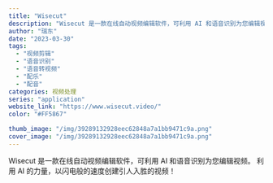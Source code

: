 ```yaml
---
title: "Wisecut"
description: "Wisecut 是一款在线自动视频编辑软件，可利用 AI 和语音识别为您编辑视频。 利用 AI 的力量，以闪电般的速度创"
author: "瑞东"
date: "2023-03-30"
tags:
  - "视频剪辑"
  - "语音识别"
  - "语音转视频"
  - "配乐"
  - "配音"
categories: 视频处理
series: "application"
website_link: "https://www.wisecut.video/"
color: "#FF5867"

thumb_image: "/img/39289132928eec62848a7a1bb9471c9a.png"
cover_image: "/img/39289132928eec62848a7a1bb9471c9a.png"
---
```


Wisecut 是一款在线自动视频编辑软件，可利用 AI 和语音识别为您编辑视频。 利用 AI 的力量，以闪电般的速度创建引人入胜的视频！ 